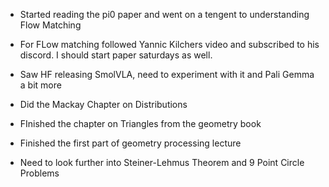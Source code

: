 - Started reading the pi0 paper and went on a tengent to understanding Flow Matching

- For FLow matching followed Yannic Kilchers video and subscribed to his discord. I should start paper saturdays as well.

- Saw HF releasing SmolVLA, need to experiment with it and Pali Gemma a bit more

- Did the Mackay Chapter on Distributions

- FInished the chapter on Triangles from the geometry book

- Finished the first part of geometry processing lecture

- Need to look further into Steiner-Lehmus Theorem and 9 Point Circle Problems